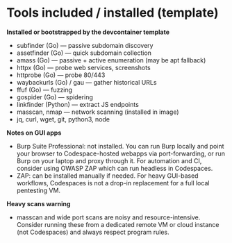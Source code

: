 # Tools included / installed (template)

**Installed or bootstrapped by the devcontainer template**

- subfinder (Go) — passive subdomain discovery
- assetfinder (Go) — quick subdomain collection
- amass (Go) — passive + active enumeration (may be apt fallback)
- httpx (Go) — probe web services, screenshots
- httprobe (Go) — probe 80/443
- waybackurls (Go) / gau — gather historical URLs
- ffuf (Go) — fuzzing
- gospider (Go) — spidering
- linkfinder (Python) — extract JS endpoints
- masscan, nmap — network scanning (installed in image)
- jq, curl, wget, git, python3, node

**Notes on GUI apps**
- Burp Suite Professional: not installed. You can run Burp locally and point your browser to Codespace-hosted webapps via port-forwarding, or run Burp on your laptop and proxy through it. For automation and CI, consider using OWASP ZAP which can run headless in Codespaces.
- ZAP: can be installed manually if needed. For heavy GUI-based workflows, Codespaces is not a drop-in replacement for a full local pentesting VM.

**Heavy scans warning**
- masscan and wide port scans are noisy and resource-intensive. Consider running these from a dedicated remote VM or cloud instance (not Codespaces) and always respect program rules.
